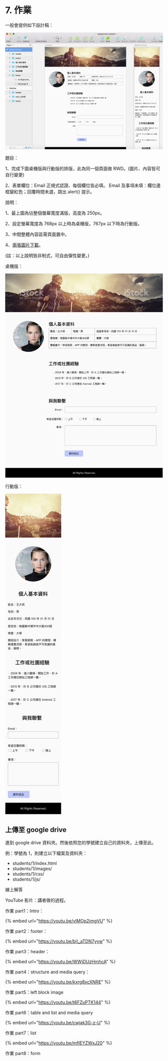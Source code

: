 # 7. 作業

一般會提供如下設計稿：

![](.gitbook/assets/assignment_draft.png)

題目：

1、完成下圖桌機版與行動版的排版，此為同一個頁面做 RWD。\(圖片、內容皆可自行變更\)

2、表單欄位：Email 正規式認證、每個欄位皆必填。 Email 及事項未填：欄位邊框變紅色；回覆時間未選，跳出 alert\(\) 提示。

說明：

1、最上圖為佔整個螢幕寬度滿版，高度為 250px。

2、設定螢幕寬度為 768px 以上時為桌機版，767px 以下時為行動版。

3、中間整體內容區需頁面置中。

4、[兩張圖片下載](http://notes.carlos-studio.com/download/web_front_end_practice_assignment.zip)。

\(註：以上說明皆非制式，可自由彈性變更。\)

桌機版：

![](.gitbook/assets/assignment_desktop.png)

行動版：

![](.gitbook/assets/assignment_mobile.png)

## 上傳至 google drive

進到 google drive 資料夾。然後依照您的學號建立自己的資料夾，上傳至此。

例：學號為 1，則建立以下檔案及資料夾：

* students/1/index.html
* students/1/images/
* students/1/css/
* students/1/js/



線上解答

YouTube 影片：講者做的過程。

作業 part1：Intro：

{% embed url="https://youtu.be/vlMOp2imgVU" %}

作業 part2：footer：

{% embed url="https://youtu.be/bi\_aTDN7yyw" %}

作業 part3：header：

{% embed url="https://youtu.be/WWjDUzHmhcA" %}

作業 part4：structure and media query：

{% embed url="https://youtu.be/kxrg8xcXNRE" %}

作業 part5：left block image

{% embed url="https://youtu.be/t6FZuPTK144" %}



作業 part6：table and list and media query

{% embed url="https://youtu.be/cwjak3G-z-U" %}



作業 part7：list

{% embed url="https://youtu.be/mfIEYZWxJ20" %}



作業 part8：form

